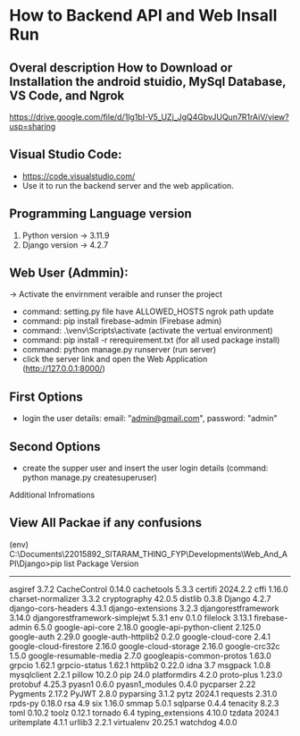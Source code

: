# How to Backend API and Web Insall Run

## Overal description How to Download or Installation the android stuidio, MySql Database, VS Code, and Ngrok
https://drive.google.com/file/d/1lg1bI-V5_UZj_JgQ4GbvJUQun7R1rAiV/view?usp=sharing

## Visual Studio Code:
   - https://code.visualstudio.com/
   - Use it to run the backend server and the web application.

## Programming Language version
1. Python version -> 3.11.9
2. Django version ->  4.2.7

## Web User (Admmin):
-> Activate the envirnment veraible and runser the project
   * command: setting.py file have ALLOWED_HOSTS ngrok path update
   * command: pip install firebase-admin (Firebase admin)
   * command: .\venv\Scripts\activate (activate the vertual environment)
   * command: pip install -r rerequirement.txt (for all used package install)
   * command: python manage.py runserver (run server)
   * click the server link and open the Web Application (http://127.0.0.1:8000/)

 ## First Options  
   * login the user details: email: "admin@gmail.com", password: "admin"
   
## Second Options
   * create the supper user and insert the user login details (command: python manage.py createsuperuser)

Additional Infromations
## View All Packae if any confusions
(env) C:\Documents\22015892_SITARAM_THING_FYP\Developments\Web_And_API\Django>pip list
Package                       Version
----------------------------- --------
asgiref                       3.7.2
CacheControl                  0.14.0
cachetools                    5.3.3
certifi                       2024.2.2
cffi                          1.16.0
charset-normalizer            3.3.2
cryptography                  42.0.5
distlib                       0.3.8
Django                        4.2.7
django-cors-headers           4.3.1
django-extensions             3.2.3
djangorestframework           3.14.0
djangorestframework-simplejwt 5.3.1
env                           0.1.0
filelock                      3.13.1
firebase-admin                6.5.0
google-api-core               2.18.0
google-api-python-client      2.125.0
google-auth                   2.29.0
google-auth-httplib2          0.2.0
google-cloud-core             2.4.1
google-cloud-firestore        2.16.0
google-cloud-storage          2.16.0
google-crc32c                 1.5.0
google-resumable-media        2.7.0
googleapis-common-protos      1.63.0
grpcio                        1.62.1
grpcio-status                 1.62.1
httplib2                      0.22.0
idna                          3.7
msgpack                       1.0.8
mysqlclient                   2.2.1
pillow                        10.2.0
pip                           24.0
platformdirs                  4.2.0
proto-plus                    1.23.0
protobuf                      4.25.3
pyasn1                        0.6.0
pyasn1_modules                0.4.0
pycparser                     2.22
Pygments                      2.17.2
PyJWT                         2.8.0
pyparsing                     3.1.2
pytz                          2024.1
requests                      2.31.0
rpds-py                       0.18.0
rsa                           4.9
six                           1.16.0
smmap                         5.0.1
sqlparse                      0.4.4
tenacity                      8.2.3
toml                          0.10.2
toolz                         0.12.1
tornado                       6.4
typing_extensions             4.10.0
tzdata                        2024.1
uritemplate                   4.1.1
urllib3                       2.2.1
virtualenv                    20.25.1
watchdog                      4.0.0